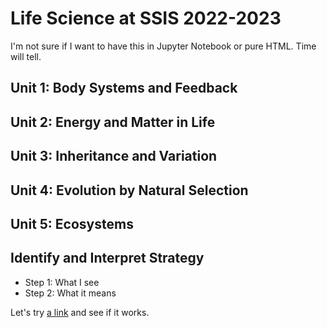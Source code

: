 # Life Science at SSIS 2022-2023

I'm not sure if I want to have this in Jupyter Notebook or pure HTML. Time will tell.

## Unit 1: Body Systems and Feedback



## Unit 2: Energy and Matter in Life



## Unit 3: Inheritance and Variation



## Unit 4: Evolution by Natural Selection



## Unit 5: Ecosystems


## Identify and Interpret Strategy

- Step 1: What I see
- Step 2: What it means

Let's try [a link](./iis) and see if it works.
